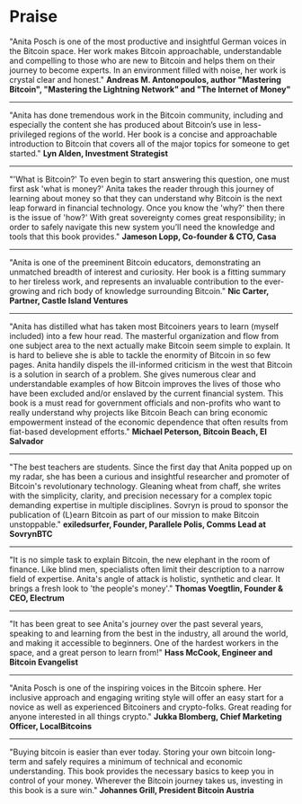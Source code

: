 # Praise

"Anita Posch is one of the most productive and insightful German voices in the Bitcoin space. Her work makes Bitcoin approachable, understandable and compelling to those who are new to Bitcoin and helps them on their journey to become experts. In an environment filled with noise, her work is crystal clear and honest."
**Andreas M. Antonopoulos, author "Mastering Bitcoin", "Mastering the Lightning Network" and "The Internet of Money"**
***
"Anita has done tremendous work in the Bitcoin community, including and especially the content she has produced about Bitcoin’s use in less-privileged regions of the world. Her book is a concise and approachable introduction to Bitcoin that covers all of the major topics for someone to get started."
**Lyn Alden, Investment Strategist**
***
"'What is Bitcoin?' To even begin to start answering this question, one must first ask 'what is money?' Anita takes the reader through this journey of learning about money so that they can understand why Bitcoin is the next leap forward in financial technology. Once you know the 'why?' then there is the issue of 'how?' With great sovereignty comes great responsibility; in order to safely navigate this new system you’ll need the knowledge and tools that this book provides." **Jameson Lopp, Co-founder & CTO, Casa**
***
"Anita is one of the preeminent Bitcoin educators, demonstrating an unmatched breadth of interest and curiosity. Her book is a fitting summary to her tireless work, and represents an invaluable contribution to the ever-growing and rich body of knowledge surrounding Bitcoin."
**Nic Carter, Partner, Castle Island Ventures**
***
"Anita has distilled what has taken most Bitcoiners years to learn (myself included) into a few hour read. The masterful organization and flow from one subject area to the next actually make Bitcoin seem simple to explain. It is hard to believe she is able to tackle the enormity of Bitcoin in so few pages. Anita handily dispels the ill-informed criticism in the west that Bitcoin is a solution in search of a problem. She gives numerous clear and understandable examples of how Bitcoin improves the lives of those who have been excluded and/or enslaved by the current financial system. This book is a must read for government officials and non-profits who want to really understand why projects like Bitcoin Beach can bring economic empowerment instead of the economic dependence that often results from fiat-based development efforts."
**Michael Peterson, Bitcoin Beach, El Salvador**
***
"The best teachers are students. Since the first day that Anita popped up on my radar, she has been a curious and insightful researcher and promoter of Bitcoin's revolutionary technology. Gleaning wheat from chaff, she writes with the simplicity, clarity, and precision necessary for a complex topic demanding expertise in multiple disciplines. Sovryn is proud to sponsor the publication of (L)earn Bitcoin as part of our mission to make Bitcoin unstoppable."
**exiledsurfer, Founder, Parallele Polis, Comms Lead at SovrynBTC**
***
"It is no simple task to explain Bitcoin, the new elephant in the room of finance. Like blind men, specialists often limit their description to a narrow field of expertise. Anita's angle of attack is holistic, synthetic and clear. It brings a fresh look to 'the people's money'."
**Thomas Voegtlin, Founder & CEO, Electrum**
***
"It has been great to see Anita's journey over the past several years, speaking to and learning from the best in the industry, all around the world, and making it accessible to beginners. One of the hardest workers in the space, and a great person to learn from!"
**Hass McCook, Engineer and Bitcoin Evangelist**
***
"Anita Posch is one of the inspiring voices in the Bitcoin sphere. Her inclusive approach and engaging writing style will offer an easy start for a novice as well as experienced Bitcoiners and crypto-folks. Great reading for anyone interested in all things crypto."
**Jukka Blomberg, Chief Marketing Officer, LocalBitcoins**
***
"Buying bitcoin is easier than ever today. Storing your own bitcoin long-term and safely requires a minimum of technical and economic understanding. This book provides the necessary basics to keep you in control of your money. Wherever the Bitcoin journey takes us, investing in this book is a sure win."
**Johannes Grill, President Bitcoin Austria**


